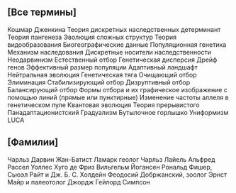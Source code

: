 ## [Все термины] 
Кошмар Дженкина 
Теория дискретных наследственных детерминант
Теория пангенеза
Эволюция сложных структур
Теория видообразования
Биогеографические данные
Популяционная генетика
Механизм наследования
Дискретные носители наследственности
Неодарвинизм
Естественный отбор
Генетическая дисперсия
Дрейф генов
Эффективный размер популяции
Адаптивный ландшафт 
Нейтральная эволюция 
Генетическая тяга 
Очищающий отбор 
Элиминация 
Стабилизирующий отбор 
Дизруптивный отбор
Балансирующий отбор
Формы отбора и их графическое изображение с помощью линий (прямые или пунктирные) 
Изменение частоты аллеля в генетическом пуле
Квантовая эволюция
Теория прерывистого 
Панадаптационистский
Градуализм
Бутылочное горлышко
Униформизм
LUCA

## [Фамилии]

Чарльз Дарвин
Жан-Батист Ламарк
геолог Чарльз Лайель
Альфред Рассел Уоллес 
Хуго де Фриз
Вильгельм Йогансен
Рональд Фишер, Сьюэл Райт и Дж. Б. С. Холдейн
Феодосий Добржанский, зоолог Эрнст Майр и палеотолог Джордж Гейлорд Симпсон

